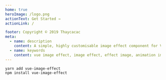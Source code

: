 ```yaml
---
home: true
heroImage: /logo.png
actionText: Get Started →
actionLink: /

footer: Copyright © 2019 Thaycacac
meta:
  - name: description
    content: A simple, highly customisable image effect component for Vue
  - name: keywords
    content: vue image effect, image effect, effect image, animation image, image animation
---
```


```bash
yarn add vue-image-effect
npm install vue-image-effect
```
